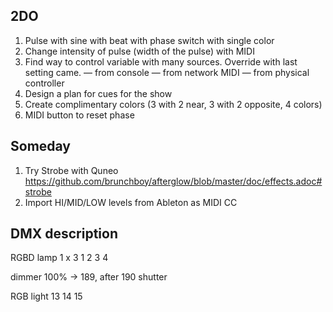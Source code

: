 ## 2DO

1. Pulse with sine with beat with phase switch with single color
1. Change intensity of pulse (width of the pulse) with MIDI
1. Find way to control variable with many sources. Override with last setting came.
— from console
— from network MIDI
— from physical controller
1. Design a plan for cues for the show
1. Create complimentary colors (3 with 2 near, 3 with 2 opposite, 4 colors)
1. MIDI button to reset phase

## Someday

1. Try Strobe with Quneo https://github.com/brunchboy/afterglow/blob/master/doc/effects.adoc#strobe
1. Import HI/MID/LOW levels from Ableton as MIDI CC

## DMX description

RGBD lamp 1 x 3
1 2 3 4

dimmer 100% → 189, after 190 shutter

RGB light
13 14 15